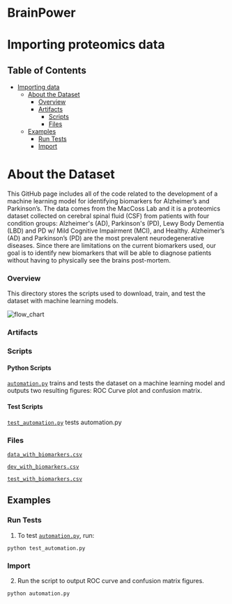 # BrainPower

# Importing proteomics data

## Table of Contents

- [Importing data](#importing-data-from-stitch)
  - [About the Dataset](#about-the-dataset)
    - [Overview](#overview)
    - [Artifacts](#artifacts)
      - [Scripts](#scripts)
      - [Files](#files)
  - [Examples](#examples)
    - [Run Tests](#run-tests)
    - [Import](#import)

# About the Dataset
This GitHub page includes all of the code related to the development of a machine learning model for identifying biomarkers for Alzheimer’s and Parkinson’s. The data comes from the MacCoss Lab and it is a proteomics dataset collected on cerebral spinal fluid (CSF) from patients with four condition groups: Alzheimer's (AD), Parkinson's (PD), Lewy Body Dementia (LBD) and PD w/ Mild Cognitive Impairment (MCI), and Healthy. 
Alzheimer’s (AD) and Parkinson’s (PD) are the most prevalent neurodegenerative diseases. Since there are limitations on the current biomarkers used, our goal is to identify new biomarkers that will be able to diagnose patients without having to physically see the brains post-mortem.

### Overview

This directory stores the scripts used to download, train, and test the dataset with machine learning models. 

![flow_chart](https://user-images.githubusercontent.com/121824613/225520420-786cbf18-c7de-492f-9a71-227d2e60746d.png)

### Artifacts

### Scripts

#### Python Scripts
[`automation.py`](automation.py) trains and tests the dataset on a machine learning model and outputs two resulting figures: ROC Curve plot and confusion matrix.


#### Test Scripts
[`test_automation.py`](test_automation.py) tests automation.py


### Files

[`data_with_biomarkers.csv`](test-data/data_with_biomarkers.csv) 

[`dev_with_biomarkers.csv`](test-data/dev_with_biomarkers.csv) 

[`test_with_biomarkers.csv`](test-data/test_with_biomarkers.csv) 


## Examples

### Run Tests

1. To test [`automation.py`](automation.py), run:

```
python test_automation.py
```

### Import

2. Run the script to output  ROC curve and confusion matrix figures.
```
python automation.py
```
